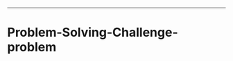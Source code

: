 --------------------------------------------------------------------------------------------------
# Problem-Solving-Challenge-problem

